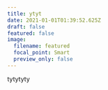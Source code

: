 ```yaml
---
title: ytyt
date: 2021-01-01T01:39:52.625Z
draft: false
featured: false
image:
  filename: featured
  focal_point: Smart
  preview_only: false
---
```

tytytyty